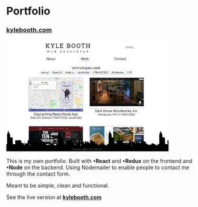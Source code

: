 # Portfolio
### [kylebooth.com](https://www.kylebooth.com "Kyle Booth's Portfolio")

<img src="https://github.com/kbooth1000/portfolio-site/blob/master/server/client/src/components/images/projectImages/screenshot-portfolio.png?raw=true" width="430" />

This is my own portfolio. Built with <strong>•React</strong> and <strong>•Redux</strong> on the frontend and <strong>•Node</strong> on the backend. Using Nodemailer to enable people to contact me through the contact form.

Meant to be simple, clean and functional.

See the live version at [**kylebooth.com**](https://www.kylebooth.com "Kyle Booth's Portfolio")

